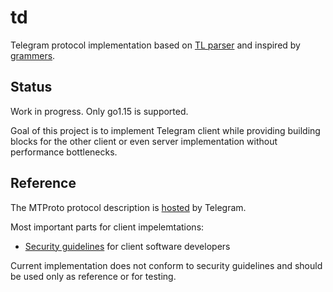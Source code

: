 # td

Telegram protocol implementation based on [TL parser](https://github.com/ernado/tl) and inspired by
[grammers](https://github.com/Lonami/grammers).

## Status

Work in progress. Only go1.15 is supported.

Goal of this project is to implement Telegram client while
providing building blocks for the other client or even server
implementation without performance bottlenecks.

## Reference

The MTProto protocol description is [hosted](https://core.telegram.org/mtproto#general-description) by Telegram.

Most important parts for client impelemtations:
* [Security guidelines](https://core.telegram.org/mtproto/security_guidelines) for client software developers

Current implementation does not conform to security guidelines and should be used only
as reference or for testing.
